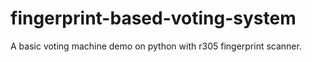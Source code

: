 # fingerprint-based-voting-system
A basic voting machine demo on python with r305 fingerprint scanner.
